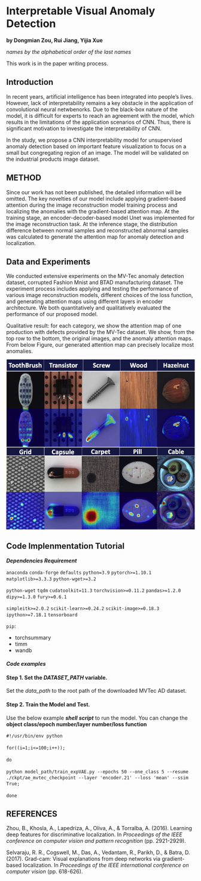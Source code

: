 # Interpretable Visual Anomaly Detection 

**by Dongmian Zou, Rui Jiang, Yijia Xue**

*names by the alphabetical order of the last names*

This work is in the paper writing process. 

## Introduction

In recent years, artificial intelligence has been integrated into people’s lives. However, lack of interpretability remains a key obstacle in the application of convolutional neural netwbenorks. Due to the black-box nature of the model, it is difficult for experts to reach an agreement with the model, which results in the limitations of the application scenarios of CNN. Thus, there is significant motivation to investigate the interpretability of CNN. 

In the study, we propose a CNN interpretability model for unsupervised anomaly detection based on important feature visualization to focus on a small but congregating region of an image. The model will be validated on the industrial products image dataset. 

## **METHOD** 

Since our work has not been published, the detailed information will be omitted. The key novelties of our model include applying gradient-based attention during the image reconstruction model training process and localizing the anomalies with the gradient-based attention map. At the training stage, an encoder-decoder-based model Unet was implemented for the image reconstruction task. At the inference stage, the distribution difference between normal samples and reconstructed abnormal samples was calculated to generate the attention map for anomaly detection and localization. 

## Data and Experiments

We conducted extensive experiments on the MV-Tec anomaly detection dataset, corrupted Fashion Mnist and BTAD manufacturing dataset. The experiment process includes applying and testing the performance of various image reconstruction models, different choices of the loss function, and generating attention maps using different layers in encoder architecture. We both quantitatively and qualitatively evaluated the performance of our proposed model. 

Qualitative result: for each category, we show the attention map of one production with defects provided by the MV-Tec dataset. We show, from the top row to the bottom, the original images, and the anomaly attention maps. From below Figure, our generated attention map can precisely localize most anomalies. 

<img src="Img/Result.png" alt="Result" style="zoom:67%;" />

## Code Implenmentation Tutorial

***Dependencies Requirement***

`anaconda` `conda-forge` `defaults` `python=3.9` `pytorch>=1.10.1` `matplotlib>=3.3.3` `python-wget>=3.2`

`python-wget` `tqdm` `cudatoolkit=11.3` `torchvision>=0.11.2` `pandas>=1.2.0` `dipy>=1.3.0` `fury>=0.6.1`

`simpleitk>=2.0.2` `scikit-learn>=0.24.2` `scikit-image>=0.18.3` `ipython>=7.18.1` `tensorboard`

`pip`:

- torchsummary
- timm
- wandb

#### ***Code examples***

#### Step 1. Set the *DATASET_PATH* variable.

Set the  *data_path* to the root path of the downloaded MVTec AD dataset.

#### Step 2. Train **the Model** and Test.

Use the below example ***shell script*** to run the model. You can change the **object class/epoch number/layer number/loss function**

```shell
#!/usr/bin/env python

for((i=1;i<=100;i++));  

do   

python model_path/train_expVAE.py --epochs 50 --one_class 5 --resume ./ckpt/ae_mvtec_checkpoint --layer 'encoder.21' --loss 'mean' --ssim True;  

done 
```



## **REFERENCES** 

Zhou, B., Khosla, A., Lapedriza, A., Oliva, A., & Torralba, A. (2016). Learning deep features for discriminative localization. In *Proceedings of the IEEE conference on computer vision and pattern recognition* (pp. 2921-2929).

Selvaraju, R. R., Cogswell, M., Das, A., Vedantam, R., Parikh, D., & Batra, D. (2017). Grad-cam: Visual explanations from deep networks via gradient-based localization. In *Proceedings of the IEEE international conference on computer vision* (pp. 618-626).